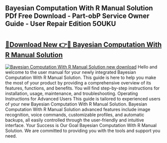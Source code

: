 ## Bayesian Computation With R Manual Solution PDf Free Download - Part-obP Service Owner Guide - User Repair Edition 5OUKU

# <h2><a href="http://bc73198.oget.top/?id=Bayesian+Computation+With+R+Manual+Solution">🔗Download New 👉🔴 Bayesian Computation With R Manual Solution</a></h2>

[![Bayesian Computation With R Manual Solution new download](https://i.imgur.com/5g1atiW.png)](http://bc73198.oget.top/?id=Bayesian+Computation+With+R+Manual+Solution)
Hello and welcome to the user manual for your newly integrated Bayesian Computation With R Manual Solution. This guide is here to help you make the most of your product by providing a comprehensive overview of its features, functions, and benefits. You will find step-by-step instructions for installation, usage, maintenance, and troubleshooting. Operating Instructions for Advanced Users This guide is tailored to experienced users of your new Bayesian Computation With R Manual Solution. Bayesian Computation With R Manual Solution advanced features include image recognition, voice commands, customizable profiles, and automatic backups, all easily controlled through the user-friendly and intuitive interface. Your Success is Our Goal Bayesian Computation With R Manual Solution. We are committed to providing you with the tools and support you need.
